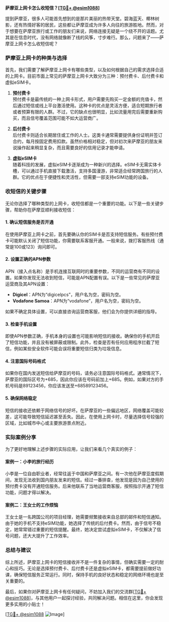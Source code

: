 **萨摩亚上网卡怎么收短信？[[TG💪+ @esim1088](https://t.me/s/esim1088)]**

提到萨摩亚，很多人可能首先想到的是那片美丽的热带天堂。碧海蓝天、椰林树影，还有热情好客的居民，这些都让萨摩亚成为许多人向往的旅游胜地。然而，对于想要在萨摩亚旅行或工作的朋友们来说，网络连接无疑是一个绕不开的话题。尤其是在信息时代，没有网络就像断了线的风筝，寸步难行。那么，问题来了——萨摩亚上网卡怎么收短信呢？

### 萨摩亚上网卡的种类与选择

首先，我们需要了解萨摩亚上网卡有哪些类型，以及如何根据自己的需求选择合适的上网卡。目前市面上常见的萨摩亚上网卡大致分为三种：预付费卡、后付费卡和虚拟eSIM卡。

1. **预付费卡**  
   预付费卡是最传统的一种上网卡形式，用户需要先购买一定金额的充值卡，然后通过短信或线上平台激活使用。这种卡的优点是灵活方便，适合短期旅行者或者预算有限的人群。不过，它的缺点也很明显，比如流量用完后需要重新购买，而且信号覆盖范围可能不如大运营商广。

2. **后付费卡**  
   后付费卡则适合长期居住或工作的人士。这类卡通常需要提供身份证明并签订合约，每月按固定费用扣款。虽然价格相对稳定，但对初次来萨摩亚的朋友来说操作起来稍显复杂，而且需要良好的信用记录才能申请。

3. **虚拟eSIM卡**  
   随着科技的发展，虚拟eSIM卡逐渐成为一种新兴的选择。eSIM卡无需实体卡槽，可以通过手机直接下载激活，支持多国漫游，非常适合经常跨国旅行的人群。它的优点在于便捷性和灵活性，但需要一部支持eSIM功能的设备。

### 收短信的关键步骤

无论你选择了哪种类型的上网卡，收短信都是一个重要的功能。以下是一些关键步骤，帮助你在萨摩亚顺利接收短信：

#### 1. 确认短信服务是否开通
   在使用萨摩亚上网卡之前，首先要确认你的SIM卡是否支持短信服务。有些预付费卡可能默认关闭了短信功能，你需要联系客服开通。一般来说，拨打客服热线（通常是100或123）询问即可。

#### 2. 设置正确的APN参数
   APN（接入点名称）是手机连接互联网时的重要参数，不同的运营商有不同的设置。如果你发现无法收到短信，可能是APN配置有误。以下是一些常见的萨摩亚运营商及其APN设置：
   - **Digicel**：APN为“digicelpcs”，用户名为空，密码为空。
   - **Vodafone Samoa**：APN为“vodafone”，用户名为空，密码为空。

   如果不确定具体设置，可以直接咨询运营商客服，他们会为你提供详细的指导。

#### 3. 检查手机设置
   即使APN参数正确，手机本身的设置也可能影响短信的接收。确保你的手机开启了短信功能，并且没有被屏蔽或限制。此外，检查是否有任何应用程序拦截了短信，例如某些安全软件可能会误将重要短信归类为垃圾信息。

#### 4. 注意国际号码格式
   如果你在国内发送短信给萨摩亚的号码，请务必注意国际号码格式。通常情况下，萨摩亚的国际区号为+685，因此你应该在号码前加上+685。例如，如果对方的手机号码是89123456，你应该发送至+68589123456。

#### 5. 确保网络稳定
   短信的接收还依赖于网络信号的好坏。在萨摩亚的一些偏远地区，网络覆盖可能较差，这可能导致短信延迟甚至丢失。因此，在使用上网卡时，尽量选择信号较强的区域，比如城市中心或主要旅游景点附近。

### 实际案例分享

为了更好地理解上述步骤的实际应用，让我们来看几个真实的例子：

#### 案例一：小李的旅行经历
小李是一位自由职业者，经常往返于中国和萨摩亚之间。有一次他在萨摩亚度假期间，发现无法收到国内朋友发来的短信。经过一番排查，他发现是因为自己使用的预付费卡没有开通短信服务。后来他联系了当地运营商客服，按照指示开通了短信功能，问题才得以解决。

#### 案例二：王女士的工作烦恼
王女士是一名跨国公司的项目经理，她需要频繁接收来自总部的邮件和短信通知。由于她的手机不支持eSIM功能，她选择了传统的后付费卡。然而，由于信号不稳定，她常常错过重要的短信提醒。最终，她决定尝试虚拟eSIM卡，不仅解决了信号问题，还大大提升了工作效率。

### 总结与建议

综上所述，萨摩亚上网卡的短信接收并不是一件复杂的事情，但确实需要一定的耐心和技巧。无论是选择预付费卡、后付费卡还是虚拟eSIM卡，都需要提前做好功课，确保短信服务正常运行。同时，保持手机的良好状态和稳定的网络环境也是至关重要的。

最后，如果你对萨摩亚上网卡有任何疑问，不妨加入我们的交流群[[TG💪+ @esim1088](https://t.me/s/esim1088)]，与其他用户一起探讨经验，共同解决问题。相信在这里，你会发现更多实用的小贴士！

[[TG💪+ @esim1088](https://t.me/s/esim1088) ![Image](https://i.postimg.cc/4NQfJmqS/Snipaste-2025-05-13-00-14-12.png)]